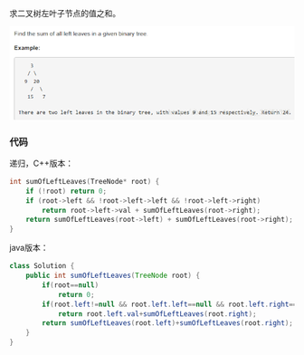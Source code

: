 求二叉树左叶子节点的值之和。 

![](https://github.com/yaowenqing/leetcode/blob/master/images/2.png)

### 代码

递归，C++版本：

```C++
int sumOfLeftLeaves(TreeNode* root) {
    if (!root) return 0;
    if (root->left && !root->left->left && !root->left->right) 
        return root->left->val + sumOfLeftLeaves(root->right);
    return sumOfLeftLeaves(root->left) + sumOfLeftLeaves(root->right);
}

```

java版本：

```java
class Solution {
    public int sumOfLeftLeaves(TreeNode root) {
        if(root==null)
            return 0;
        if(root.left!=null && root.left.left==null && root.left.right==null)
            return root.left.val+sumOfLeftLeaves(root.right);
        return sumOfLeftLeaves(root.left)+sumOfLeftLeaves(root.right);
    }
}
```
